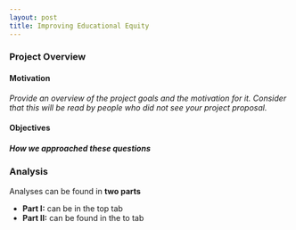 ```yaml
---
layout: post
title: Improving Educational Equity
---
```


### Project Overview 

#### Motivation
*Provide an overview of the project goals and the motivation for it. Consider that this will be read by people who did not see your project proposal.*

#### Objectives


##### How we approached these questions


### Analysis
Analyses can be found in **two parts**

* **Part I:** can be in the top tab
* **Part II:** can be found in the to tab